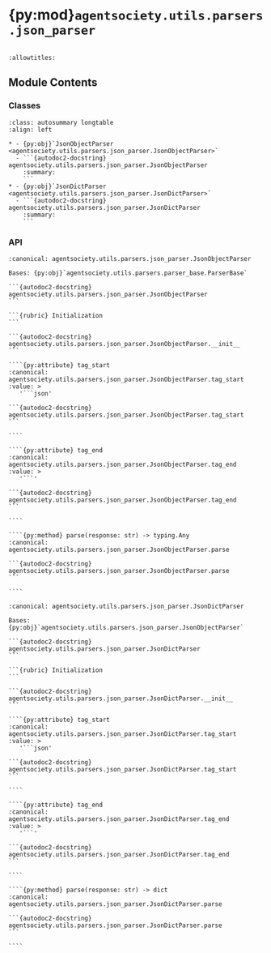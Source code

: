 # {py:mod}`agentsociety.utils.parsers.json_parser`

```{py:module} agentsociety.utils.parsers.json_parser
```

```{autodoc2-docstring} agentsociety.utils.parsers.json_parser
:allowtitles:
```

## Module Contents

### Classes

````{list-table}
:class: autosummary longtable
:align: left

* - {py:obj}`JsonObjectParser <agentsociety.utils.parsers.json_parser.JsonObjectParser>`
  - ```{autodoc2-docstring} agentsociety.utils.parsers.json_parser.JsonObjectParser
    :summary:
    ```
* - {py:obj}`JsonDictParser <agentsociety.utils.parsers.json_parser.JsonDictParser>`
  - ```{autodoc2-docstring} agentsociety.utils.parsers.json_parser.JsonDictParser
    :summary:
    ```
````

### API

`````{py:class} JsonObjectParser()
:canonical: agentsociety.utils.parsers.json_parser.JsonObjectParser

Bases: {py:obj}`agentsociety.utils.parsers.parser_base.ParserBase`

```{autodoc2-docstring} agentsociety.utils.parsers.json_parser.JsonObjectParser
```

```{rubric} Initialization
```

```{autodoc2-docstring} agentsociety.utils.parsers.json_parser.JsonObjectParser.__init__
```

````{py:attribute} tag_start
:canonical: agentsociety.utils.parsers.json_parser.JsonObjectParser.tag_start
:value: >
   '```json'

```{autodoc2-docstring} agentsociety.utils.parsers.json_parser.JsonObjectParser.tag_start
```

````

````{py:attribute} tag_end
:canonical: agentsociety.utils.parsers.json_parser.JsonObjectParser.tag_end
:value: >
   '```'

```{autodoc2-docstring} agentsociety.utils.parsers.json_parser.JsonObjectParser.tag_end
```

````

````{py:method} parse(response: str) -> typing.Any
:canonical: agentsociety.utils.parsers.json_parser.JsonObjectParser.parse

```{autodoc2-docstring} agentsociety.utils.parsers.json_parser.JsonObjectParser.parse
```

````

`````

`````{py:class} JsonDictParser()
:canonical: agentsociety.utils.parsers.json_parser.JsonDictParser

Bases: {py:obj}`agentsociety.utils.parsers.json_parser.JsonObjectParser`

```{autodoc2-docstring} agentsociety.utils.parsers.json_parser.JsonDictParser
```

```{rubric} Initialization
```

```{autodoc2-docstring} agentsociety.utils.parsers.json_parser.JsonDictParser.__init__
```

````{py:attribute} tag_start
:canonical: agentsociety.utils.parsers.json_parser.JsonDictParser.tag_start
:value: >
   '```json'

```{autodoc2-docstring} agentsociety.utils.parsers.json_parser.JsonDictParser.tag_start
```

````

````{py:attribute} tag_end
:canonical: agentsociety.utils.parsers.json_parser.JsonDictParser.tag_end
:value: >
   '```'

```{autodoc2-docstring} agentsociety.utils.parsers.json_parser.JsonDictParser.tag_end
```

````

````{py:method} parse(response: str) -> dict
:canonical: agentsociety.utils.parsers.json_parser.JsonDictParser.parse

```{autodoc2-docstring} agentsociety.utils.parsers.json_parser.JsonDictParser.parse
```

````

`````
